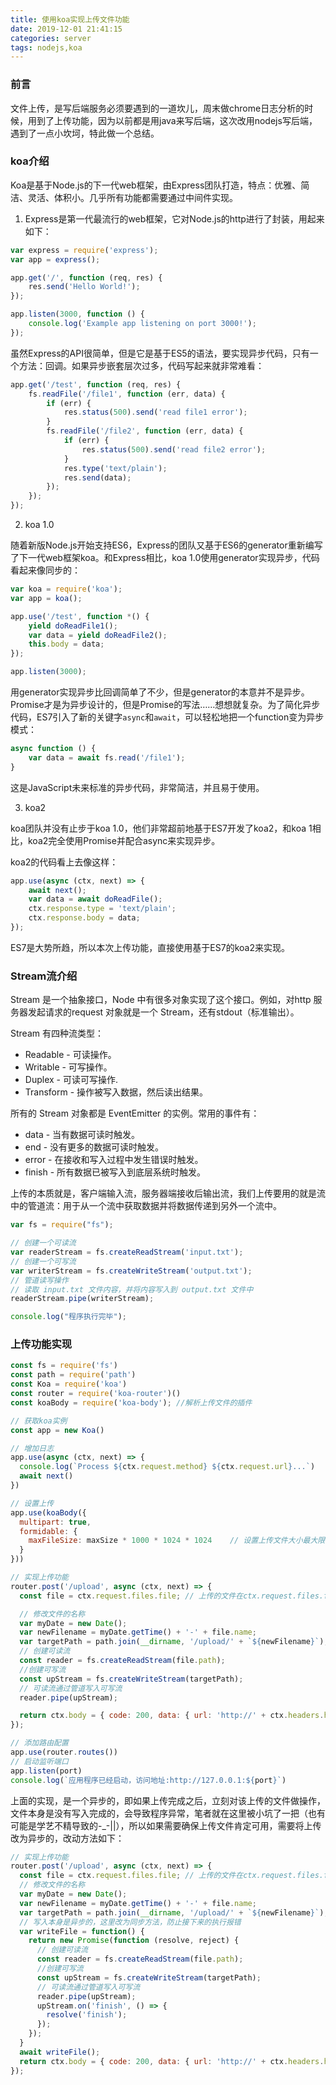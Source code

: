 ```yaml
---
title: 使用koa实现上传文件功能
date: 2019-12-01 21:41:15
categories: server
tags: nodejs,koa
---
```


### 前言

文件上传，是写后端服务必须要遇到的一道坎儿，周末做chrome日志分析的时候，用到了上传功能，因为以前都是用java来写后端，这次改用nodejs写后端，遇到了一点小坎坷，特此做一个总结。

### koa介绍

Koa是基于Node.js的下一代web框架，由Express团队打造，特点：优雅、简洁、灵活、体积小。几乎所有功能都需要通过中间件实现。

1. Express是第一代最流行的web框架，它对Node.js的http进行了封装，用起来如下：

```javascript
var express = require('express');
var app = express();

app.get('/', function (req, res) {
    res.send('Hello World!');
});

app.listen(3000, function () {
    console.log('Example app listening on port 3000!');
});
```

虽然Express的API很简单，但是它是基于ES5的语法，要实现异步代码，只有一个方法：回调。如果异步嵌套层次过多，代码写起来就非常难看：

```javascript
app.get('/test', function (req, res) {
    fs.readFile('/file1', function (err, data) {
        if (err) {
            res.status(500).send('read file1 error');
        }
        fs.readFile('/file2', function (err, data) {
            if (err) {
                res.status(500).send('read file2 error');
            }
            res.type('text/plain');
            res.send(data);
        });
    });
});
```

2. koa 1.0

随着新版Node.js开始支持ES6，Express的团队又基于ES6的generator重新编写了下一代web框架koa。和Express相比，koa 1.0使用generator实现异步，代码看起来像同步的：

```javascript
var koa = require('koa');
var app = koa();

app.use('/test', function *() {
    yield doReadFile1();
    var data = yield doReadFile2();
    this.body = data;
});

app.listen(3000);
```

用generator实现异步比回调简单了不少，但是generator的本意并不是异步。Promise才是为异步设计的，但是Promise的写法……想想就复杂。为了简化异步代码，ES7引入了新的关键字`async`和`await`，可以轻松地把一个function变为异步模式：

```javascript
async function () {
    var data = await fs.read('/file1');
}
```

这是JavaScript未来标准的异步代码，非常简洁，并且易于使用。

3. koa2

koa团队并没有止步于koa 1.0，他们非常超前地基于ES7开发了koa2，和koa 1相比，koa2完全使用Promise并配合async来实现异步。

koa2的代码看上去像这样：

```javascript
app.use(async (ctx, next) => {
    await next();
    var data = await doReadFile();
    ctx.response.type = 'text/plain';
    ctx.response.body = data;
});
```

ES7是大势所趋，所以本次上传功能，直接使用基于ES7的koa2来实现。

### Stream流介绍

Stream 是一个抽象接口，Node 中有很多对象实现了这个接口。例如，对http 服务器发起请求的request 对象就是一个 Stream，还有stdout（标准输出）。

Stream 有四种流类型：

- Readable - 可读操作。
- Writable - 可写操作。
- Duplex - 可读可写操作.
- Transform - 操作被写入数据，然后读出结果。

所有的 Stream 对象都是 EventEmitter 的实例。常用的事件有：

- data - 当有数据可读时触发。
- end - 没有更多的数据可读时触发。
- error - 在接收和写入过程中发生错误时触发。
- finish - 所有数据已被写入到底层系统时触发。

上传的本质就是，客户端输入流，服务器端接收后输出流，我们上传要用的就是流中的管道流：用于从一个流中获取数据并将数据传递到另外一个流中。

```javascript
var fs = require("fs");

// 创建一个可读流
var readerStream = fs.createReadStream('input.txt');
// 创建一个可写流
var writerStream = fs.createWriteStream('output.txt');
// 管道读写操作
// 读取 input.txt 文件内容，并将内容写入到 output.txt 文件中
readerStream.pipe(writerStream);

console.log("程序执行完毕");
```

### 上传功能实现

```javascript
const fs = require('fs')
const path = require('path')
const Koa = require('koa')
const router = require('koa-router')()
const koaBody = require('koa-body'); //解析上传文件的插件

// 获取koa实例
const app = new Koa()

// 增加日志
app.use(async (ctx, next) => {
  console.log(`Process ${ctx.request.method} ${ctx.request.url}...`)
  await next()
})

// 设置上传
app.use(koaBody({
  multipart: true,
  formidable: {
    maxFileSize: maxSize * 1000 * 1024 * 1024    // 设置上传文件大小最大限制，默认10M
  }
}))

// 实现上传功能
router.post('/upload', async (ctx, next) => {
  const file = ctx.request.files.file; // 上传的文件在ctx.request.files.file

  // 修改文件的名称
  var myDate = new Date();
  var newFilename = myDate.getTime() + '-' + file.name;
  var targetPath = path.join(__dirname, '/upload/' + `${newFilename}`);
  // 创建可读流
  const reader = fs.createReadStream(file.path);
  //创建可写流
  const upStream = fs.createWriteStream(targetPath);
  // 可读流通过管道写入可写流
  reader.pipe(upStream);

  return ctx.body = { code: 200, data: { url: 'http://' + ctx.headers.host + '/' + newFilename, local: targetPath } };
});

// 添加路由配置
app.use(router.routes())
// 启动监听端口
app.listen(port)
console.log(`应用程序已经启动，访问地址:http://127.0.0.1:${port}`)

```

上面的实现，是一个异步的，即如果上传完成之后，立刻对该上传的文件做操作，文件本身是没有写入完成的，会导致程序异常，笔者就在这里被小坑了一把（也有可能是学艺不精导致的-_-||），所以如果需要确保上传文件肯定可用，需要将上传改为异步的，改动方法如下：

```javascript
// 实现上传功能
router.post('/upload', async (ctx, next) => {
  const file = ctx.request.files.file; // 上传的文件在ctx.request.files.file
  // 修改文件的名称
  var myDate = new Date();
  var newFilename = myDate.getTime() + '-' + file.name;
  var targetPath = path.join(__dirname, '/upload/' + `${newFilename}`);
  // 写入本身是异步的，这里改为同步方法，防止接下来的执行报错
  var writeFile = function() {
    return new Promise(function (resolve, reject) {
      // 创建可读流
      const reader = fs.createReadStream(file.path);
      //创建可写流
      const upStream = fs.createWriteStream(targetPath);
      // 可读流通过管道写入可写流
      reader.pipe(upStream);
      upStream.on('finish', () => {
        resolve('finish');
      });
    });
  }
  await writeFile();
  return ctx.body = { code: 200, data: { url: 'http://' + ctx.headers.host + '/' + newFilename, local: targetPath } };
});
```